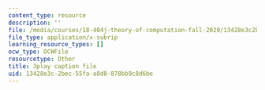 ```yaml
---
content_type: resource
description: ''
file: /media/courses/18-404j-theory-of-computation-fall-2020/13428e3c2bec55faa8d8878bb9c8d6be_Vp_AzDGQyrA.vtt
file_type: application/x-subrip
learning_resource_types: []
ocw_type: OCWFile
resourcetype: Other
title: 3play caption file
uid: 13428e3c-2bec-55fa-a8d8-878bb9c8d6be
---
```

